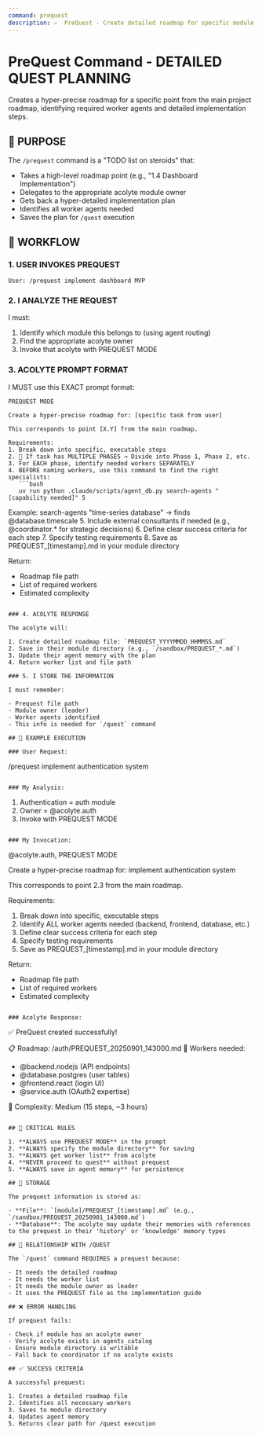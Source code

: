 ```yaml
---
command: prequest
description: ♾️  PreQuest - Create detailed roadmap for specific module implementation with worker agents
---
```


# PreQuest Command - DETAILED QUEST PLANNING

Creates a hyper-precise roadmap for a specific point from the main project roadmap, identifying required worker agents and detailed implementation steps.

## 🎯 PURPOSE

The `/prequest` command is a "TODO list on steroids" that:

- Takes a high-level roadmap point (e.g., "1.4 Dashboard Implementation")
- Delegates to the appropriate acolyte module owner
- Gets back a hyper-detailed implementation plan
- Identifies all worker agents needed
- Saves the plan for `/quest` execution

## 🔄 WORKFLOW

### 1. USER INVOKES PREQUEST

```
User: /prequest implement dashboard MVP
```

### 2. I ANALYZE THE REQUEST

I must:

1. Identify which module this belongs to (using agent routing)
2. Find the appropriate acolyte owner
3. Invoke that acolyte with PREQUEST MODE

### 3. ACOLYTE PROMPT FORMAT

I MUST use this EXACT prompt format:

```
PREQUEST MODE

Create a hyper-precise roadmap for: [specific task from user]

This corresponds to point [X.Y] from the main roadmap.

Requirements:
1. Break down into specific, executable steps
2. 🚨 If task has MULTIPLE PHASES → Divide into Phase 1, Phase 2, etc.
3. For EACH phase, identify needed workers SEPARATELY
4. BEFORE naming workers, use this command to find the right specialists:
   ```bash
   uv run python .claude/scripts/agent_db.py search-agents "[capability needed]" 5
   ```
   Example: search-agents "time-series database" → finds @database.timescale
5. Include external consultants if needed (e.g., @coordinator.* for strategic decisions)
6. Define clear success criteria for each step
7. Specify testing requirements
8. Save as PREQUEST_[timestamp].md in your module directory

Return:
- Roadmap file path
- List of required workers
- Estimated complexity
```

### 4. ACOLYTE RESPONSE

The acolyte will:

1. Create detailed roadmap file: `PREQUEST_YYYYMMDD_HHMMSS.md`
2. Save in their module directory (e.g., `/sandbox/PREQUEST_*.md`)
3. Update their agent memory with the plan
4. Return worker list and file path

### 5. I STORE THE INFORMATION

I must remember:

- Prequest file path
- Module owner (leader)
- Worker agents identified
- This info is needed for `/quest` command

## 📝 EXAMPLE EXECUTION

### User Request:

```
/prequest implement authentication system
```

### My Analysis:

```
1. Authentication = auth module
2. Owner = @acolyte.auth
3. Invoke with PREQUEST MODE
```

### My Invocation:

```
@acolyte.auth, PREQUEST MODE

Create a hyper-precise roadmap for: implement authentication system

This corresponds to point 2.3 from the main roadmap.

Requirements:
1. Break down into specific, executable steps
2. Identify ALL worker agents needed (backend, frontend, database, etc.)
3. Define clear success criteria for each step
4. Specify testing requirements
5. Save as PREQUEST_[timestamp].md in your module directory

Return:
- Roadmap file path
- List of required workers
- Estimated complexity
```

### Acolyte Response:

```
✅ PreQuest created successfully!

📋 Roadmap: /auth/PREQUEST_20250901_143000.md
👥 Workers needed:
   - @backend.nodejs (API endpoints)
   - @database.postgres (user tables)
   - @frontend.react (login UI)
   - @service.auth (OAuth2 expertise)

🎯 Complexity: Medium (15 steps, ~3 hours)
```

## 🚨 CRITICAL RULES

1. **ALWAYS use PREQUEST MODE** in the prompt
2. **ALWAYS specify the module directory** for saving
3. **ALWAYS get worker list** from acolyte
4. **NEVER proceed to quest** without prequest
5. **ALWAYS save in agent memory** for persistence

## 💾 STORAGE

The prequest information is stored as:

- **File**: `[module]/PREQUEST_[timestamp].md` (e.g., `/sandbox/PREQUEST_20250901_143000.md`)
- **Database**: The acolyte may update their memories with references to the prequest in their 'history' or 'knowledge' memory types

## 🔗 RELATIONSHIP WITH /QUEST

The `/quest` command REQUIRES a prequest because:

- It needs the detailed roadmap
- It needs the worker list
- It needs the module owner as leader
- It uses the PREQUEST file as the implementation guide

## ❌ ERROR HANDLING

If prequest fails:

- Check if module has an acolyte owner
- Verify acolyte exists in agents_catalog
- Ensure module directory is writable
- Fall back to coordinator if no acolyte exists

## ✅ SUCCESS CRITERIA

A successful prequest:

1. Creates a detailed roadmap file
2. Identifies all necessary workers
3. Saves to module directory
4. Updates agent memory
5. Returns clear path for /quest execution
